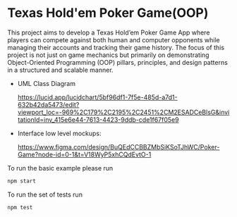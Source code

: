 # Texas Hold'em Poker Game(OOP)
This project aims to develop a Texas Hold’em Poker Game App where players can compete against both human and computer opponents while managing their accounts and tracking their game history. The focus of this project is not just on game mechanics but primarily on demonstrating Object-Oriented Programming (OOP) pillars, principles, and design patterns in a structured and scalable manner.

  - UML Class Diagram

    https://lucid.app/lucidchart/5bf96df1-7f5e-485d-a7d1-632b42da5473/edit?viewport_loc=-969%2C179%2C2195%2C2451%2CM2ESADCeBlsG&invitationId=inv_415e6e44-7613-4423-9ddb-cde1f67f05e9
    
  - Interface low level mockups:
    
    https://www.figma.com/design/BuQEdCCBBZMbSiKSoTJhWC/Poker-Game?node-id=0-1&t=V18WyP5xhCQdEvtO-1


To run the basic example please run

```bash
npm start
```

To run the set of tests run

```bash
npm test
```